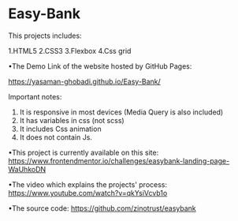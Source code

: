 # Easy-Bank

This projects includes:

1.HTML5
2.CSS3
3.Flexbox
4.Css grid

•The Demo Link of the website hosted by GitHub Pages:

https://yasaman-ghobadi.github.io/Easy-Bank/

Important notes:

1. It is responsive in most devices (Media Query is also included)
2. It has variables in css (not scss)
3. It includes Css animation
4. It does not contain Js.

•This project is currently available on this site:
https://www.frontendmentor.io/challenges/easybank-landing-page-WaUhkoDN

•The video which explains the projects' process:
https://www.youtube.com/watch?v=qkYsiVcvb1o

•The source code:
https://github.com/zinotrust/easybank
